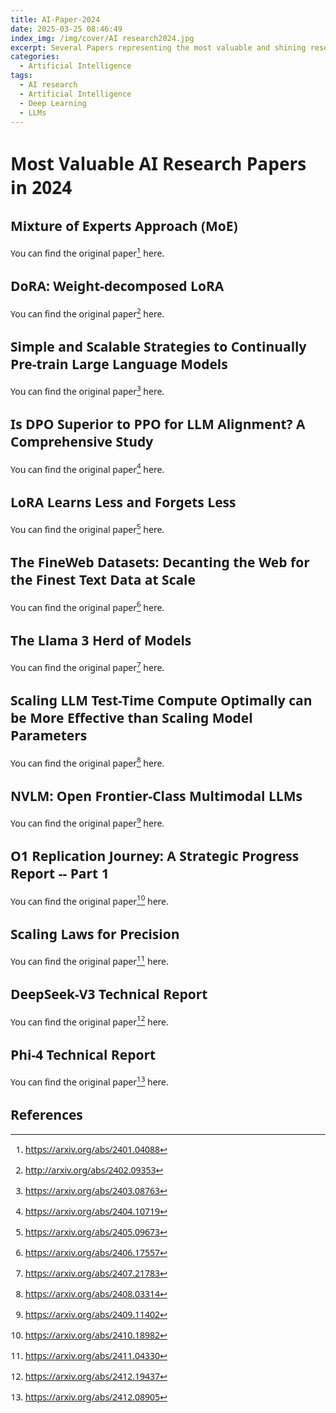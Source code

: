```yaml
---
title: AI-Paper-2024
date: 2025-03-25 08:46:49
index_img: /img/cover/AI research2024.jpg
excerpt: Several Papers representing the most valuable and shining research in AI frontier in 2024.
categories:
  - Artificial Intelligence
tags:
  - AI research
  - Artificial Intelligence
  - Deep Learning
  - LLMs
---
```


<style>
  html, body, .markdown-body {
    font-family: Georgia, sans, serif;
  }
</style>

# Most Valuable AI Research Papers in 2024

## Mixture of Experts Approach (MoE)

You can find the original paper[^3] here.

## DoRA: Weight-decomposed LoRA

You can find the original paper[^4] here.

## Simple and Scalable Strategies to Continually Pre-train Large Language Models

You can find the original paper[^5] here.

## Is DPO Superior to PPO for LLM Alignment? A Comprehensive Study

You can find the original paper[^6] here.

## LoRA Learns Less and Forgets Less

You can find the original paper[^7] here.

## The FineWeb Datasets: Decanting the Web for the Finest Text Data at Scale

You can find the original paper[^8] here.

## The Llama 3 Herd of Models

You can find the original paper[^9] here.

## Scaling LLM Test-Time Compute Optimally can be More Effective than Scaling Model Parameters

You can find the original paper[^10] here.

## NVLM: Open Frontier-Class Multimodal LLMs

You can find the original paper[^11] here.

## O1 Replication Journey: A Strategic Progress Report -- Part 1

You can find the original paper[^12] here.

## Scaling Laws for Precision

You can find the original paper[^13] here.

## DeepSeek-V3 Technical Report

You can find the original paper[^14] here.

## Phi-4 Technical Report

You can find the original paper[^15] here.

## References

[^1]: https://substack.com/home/post/p-153341037
[^2]: https://substack.com/home/post/p-153692738
[^3]: https://arxiv.org/abs/2401.04088
[^4]: http://arxiv.org/abs/2402.09353
[^5]: https://arxiv.org/abs/2403.08763
[^6]: https://arxiv.org/abs/2404.10719
[^7]: https://arxiv.org/abs/2405.09673
[^8]: https://arxiv.org/abs/2406.17557
[^9]: https://arxiv.org/abs/2407.21783
[^10]: https://arxiv.org/abs/2408.03314
[^11]: https://arxiv.org/abs/2409.11402
[^12]: https://arxiv.org/abs/2410.18982
[^13]: https://arxiv.org/abs/2411.04330
[^14]: https://arxiv.org/abs/2412.19437
[^15]: https://arxiv.org/abs/2412.08905
